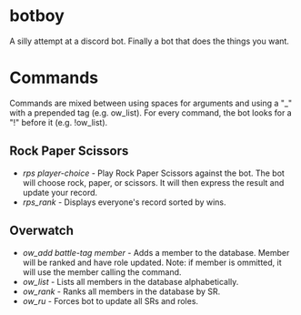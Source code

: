 # botboy
A silly attempt at a discord bot. Finally a bot that does the things you want.

# Commands
Commands are mixed between using spaces for arguments and using a "\_" with a prepended tag (e.g. ow_list).
For every command, the bot looks for a "!" before it (e.g. !ow_list).
## Rock Paper Scissors
* _rps player-choice_ - Play Rock Paper Scissors against the bot. The bot will choose rock, paper, or scissors. It will then express the result and update your record.
* _rps\_rank_ - Displays everyone's record sorted by wins.
## Overwatch
* _ow\_add battle-tag member_ - Adds a member to the database. Member will be ranked and have role updated. Note: if member is ommitted, it will use the member calling the command.
* _ow\_list_ - Lists all members in the database alphabetically.
* _ow\_rank_ - Ranks all members in the database by SR.
* _ow\_ru_ - Forces bot to update all SRs and roles.
